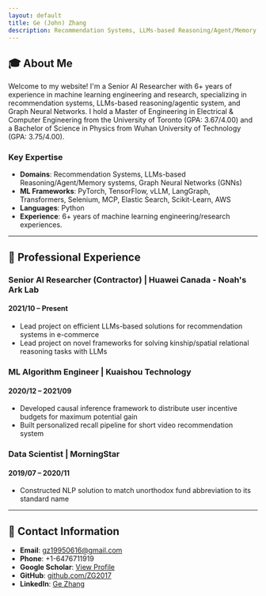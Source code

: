 ```yaml
---
layout: default
title: Ge (John) Zhang
description: Recommendation Systems, LLMs-based Reasoning/Agent/Memory systems, Graph Neural Networks (GNNs)
---
```


## 🎓 About Me

Welcome to my website! I'm a Senior AI Researcher with 6+ years of experience in machine learning engineering and research, specializing in recommendation systems, LLMs-based reasoning/agentic system, and Graph Neural Networks. I hold a Master of Engineering in Electrical & Computer Engineering from the University of Toronto (GPA: 3.67/4.00) and a Bachelor of Science in Physics from Wuhan University of Technology (GPA: 3.75/4.00).

### Key Expertise
- **Domains**: Recommendation Systems, LLMs-based Reasoning/Agent/Memory systems, Graph Neural Networks (GNNs)
- **ML Frameworks**: PyTorch, TensorFlow, vLLM, LangGraph, Transformers, Selenium, MCP, Elastic Search, Scikit-Learn, AWS
- **Languages**: Python
- **Experience**: 6+ years of machine learning engineering/research experiences.

---

## 💼 Professional Experience

### **Senior AI Researcher (Contractor)** | Huawei Canada - Noah's Ark Lab
#### 2021/10 – Present
- Lead project on efficient LLMs-based solutions for recommendation systems in e-commerce
- Lead project on novel frameworks for solving kinship/spatial relational reasoning tasks with LLMs

### **ML Algorithm Engineer** | Kuaishou Technology
#### 2020/12 – 2021/09
- Developed causal inference framework to distribute user incentive budgets for maximum potential gain
- Built personalized recall pipeline for short video recommendation system

### **Data Scientist** | MorningStar
#### 2019/07 – 2020/11
- Constructed NLP solution to match unorthodox fund abbreviation to its standard name

---

## 📧 Contact Information

- **Email**: [gz19950616@gmail.com](mailto:gz19950616@gmail.com)
- **Phone**: +1-6476711919
- **Google Scholar**: [View Profile](https://scholar.google.ca/citations?user=_YDDusIAAAAJ&hl=en)
- **GitHub**: [github.com/ZG2017](https://github.com/ZG2017)
- **LinkedIn**: [Ge Zhang](https://www.linkedin.com/in/ge-zhang-21a836179/)
